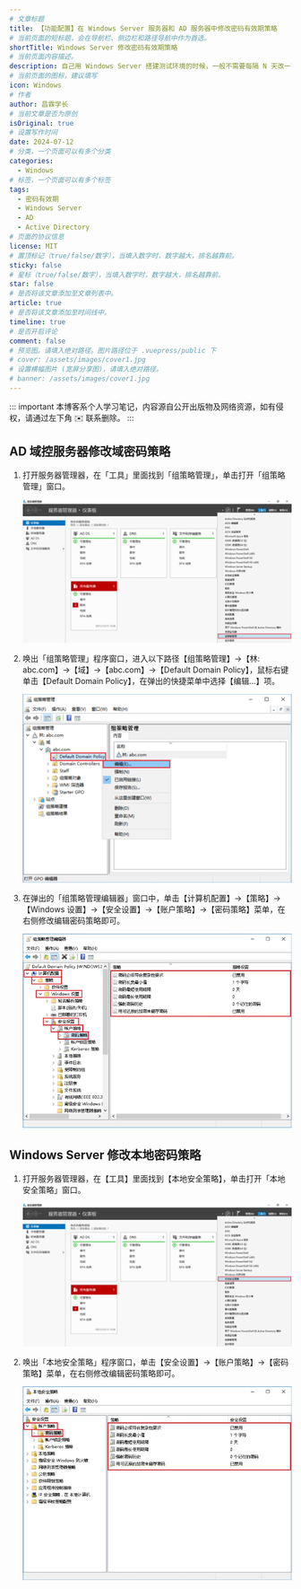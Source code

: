 ```yaml
---
# 文章标题
title: 【功能配置】在 Windows Server 服务器和 AD 服务器中修改密码有效期策略
# 当前页面的短标题，会在导航栏、侧边栏和路径导航中作为首选。
shortTitle: Windows Server 修改密码有效期策略
# 当前页面内容描述。
description: 自己用 Windows Server 搭建测试环境的时候，一般不需要每隔 N 天改一下密码，这里记录一下在 Windows Server 中和 AD 服务器中修改密码有效期策略的方法。
# 当前页面的图标，建议填写
icon: Windows
# 作者
author: 昌霖学长
# 当前文章是否为原创
isOriginal: true
# 设置写作时间
date: 2024-07-12
# 分类，一个页面可以有多个分类
categories: 
  - Windows
# 标签，一个页面可以有多个标签
tags: 
  - 密码有效期
  - Windows Server
  - AD
  - Active Directory
# 页面的协议信息
license: MIT 
# 置顶标记（true/false/数字），当填入数字时，数字越大，排名越靠前。
sticky: false
# 星标（true/false/数字），当填入数字时，数字越大，排名越靠前。
star: false
# 是否将该文章添加至文章列表中。
article: true
# 是否将该文章添加至时间线中。
timeline: true
# 是否开启评论
comment: false
# 预览图。请填入绝对路径。图片路径位于 .vuepress/public 下
# cover: /assets/images/cover1.jpg
# 设置横幅图片 (宽屏分享图)，请填入绝对路径。
# banner: /assets/images/cover1.jpg
---
```


::: important
本博客系个人学习笔记，内容源自公开出版物及网络资源，如有侵权，请通过左下角 ✉️ 联系删除。
:::

## AD 域控服务器修改域密码策略

1. 打开服务器管理器，在「工具」里面找到「组策略管理」，单击打开「组策略管理」窗口。

    ![打开组策略管理器](/assets/postsimages/2024-07-12-WindowsServer和AD域修改密码有效期/01-打开组策略管理器.png)

2. 唤出「组策略管理」程序窗口，进入以下路径【组策略管理】→【林: abc.com】→【域】→【abc.com】→【Default Domain Policy】，鼠标右键单击【Default Domain Policy】，在弹出的快捷菜单中选择【编辑...】项。

    ![打开域的组策略管理编辑器](/assets/postsimages/2024-07-12-WindowsServer和AD域修改密码有效期/02-打开域的组策略管理编辑器.png)

3. 在弹出的「组策略管理编辑器」窗口中，单击【计算机配置】→【策略】→【Windows 设置】→【安全设置】→【账户策略】→【密码策略】菜单，在右侧修改编辑密码策略即可。

    ![修改AD域的密码策略](/assets/postsimages/2024-07-12-WindowsServer和AD域修改密码有效期/03-修改AD域的密码策略.png)

## Windows Server 修改本地密码策略

1. 打开服务器管理器，在【工具】里面找到【本地安全策略】，单击打开「本地安全策略」窗口。

    ![打开本地安全策略](/assets/postsimages/2024-07-12-WindowsServer和AD域修改密码有效期/04-打开本地安全策略.png)

2. 唤出「本地安全策略」程序窗口，单击【安全设置】→【账户策略】→【密码策略】菜单，在右侧修改编辑密码策略即可。

    ![修改WindowsServer本地密码策略](/assets/postsimages/2024-07-12-WindowsServer和AD域修改密码有效期/05-修改WindowsServer本地密码策略.png)
